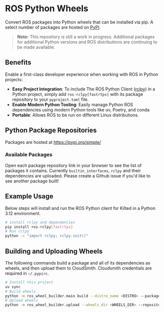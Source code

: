 # ROS Python Wheels

Convert ROS packages into Python wheels that can be installed via pip. A select number of packages are hosted on [PyPI](https://pypi.org/).

> **Note:** This repository is still a work in progress. Additional packages for additional Python versions and ROS distributions are continuing to be made available.

## Benefits

Enable a first-class developer experience when working with ROS in Python projects:

- **Easy Project Integration**: To include The ROS Python Client ([rclpy](https://github.com/ros2/rclpy)) in a Python project, simply add `ros-rclpy[fastrtps]` with its package repository to your `pyproject.toml` file.
- **Enable Modern Python Tooling**: Easily manage Python ROS dependencies using modern Python tools like uv, Poetry, and conda
- **Portable**: Allows ROS to be run on different Linux distributions.

## Python Package Repositories

Packages are hosted at https://pypi.org/simple/

### Available Packages

Open each package repository link in your browser to see the list of packages it contains.
Currently `builtin_interfaces`, `rclpy` and their dependencies are uploaded.
Please create a Github issue if you'd like to see another package built!

## Example Usage

Below steps will install and run the ROS Python client for Kilted in a Python 3.12 environment.

```bash
# install rclpy and dependencies
pip install ros-rclpy[fastrtps]
# Run rclpy
python -c "import rclpy; rclpy.init()"
```

## Building and Uploading Wheels

The following commands build a package and all of its dependencies as wheels, and then upload them to CloudSmith.
Cloudsmith credentials are required in `~/.pypirc`.

```bash
# Install this project
uv sync
# Build wheels
python -m ros_wheel_builder.main build --distro_name <DISTRO> --package_name <PACKAGE_NAME>
# Upload wheels
python -m ros_wheel_builder.upload --wheels_dir <WHEELS_DIR> --repository <pypi/testpypi/cloudsmith>
```
